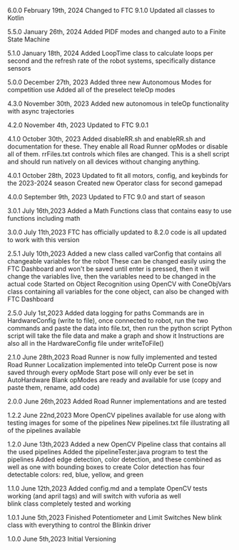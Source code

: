 6.0.0 February 19th, 2024
Changed to FTC 9.1.0
Updated all classes to Kotlin

5.5.0 January 26th, 2024
Added PIDF modes and changed auto to a Finite State Machine

5.1.0 January 18th, 2024
Added LoopTime class to calculate loops per second and the refresh rate of the robot systems,
specifically distance sensors

5.0.0 December 27th, 2023
Added three new Autonomous Modes for competition use
Added all of the preselect teleOp modes

4.3.0 November 30th, 2023
Added new autonomous in teleOp functionality with async trajectories

4.2.0 November 4th, 2023
Updated to FTC 9.0.1

4.1.0 October 30th, 2023
Added disableRR.sh and enableRR.sh and documentation for these. They enable all Road Runner opModes
or disable all of them. rrFiles.txt controls which files are changed. This is a shell script and
should run natively on all devices without changing anything.

4.0.1 October 28th, 2023
Updated to fit all motors, config, and keybinds for the 2023-2024 season
Created new Operator class for second gamepad

4.0.0 September 9th, 2023
Updated to FTC 9.0 and start of season

3.0.1 July 16th,2023
Added a Math Functions class that contains easy to use functions including math

3.0.0 July 11th,2023
FTC has officially updated to 8.2.0 code is all updated to work with this version

2.5.1 July 10th,2023
Added a new class called varConfig that contains all changeable variables for the robot
These can be changed easily using the FTC Dashboard and won't be saved until enter is pressed, then
it will change the variables live, then the variables need to be changed in the actual code
Started on Object Recognition using OpenCV with ConeObjVars class containing all variables for the
cone object, can also be changed with FTC Dashboard

2.5.0 July 1st,2023
Added data logging for paths
Commands are in HardwareConfig (write to file), once connected to robot,
run the two commands and paste the data into file.txt, then run the python script
Python script will take the file data and make a graph and show it
Instructions are also all in the HardwareConfig file under writeToFile()

2.1.0 June 28th,2023
Road Runner is now fully implemented and tested
Road Runner Localization implemented into teleOp
Current pose is now saved through every opMode
Start pose will only ever be set in AutoHardware
Blank opModes are ready and available for use (copy and paste them, rename, add code)

2.0.0 June 26th,2023
Added Road Runner implementations and are tested

1.2.2 June 22nd,2023
More OpenCV pipelines available for use along with testing images for some of the pipelines
New pipelines.txt file illustrating all of the pipelines available

1.2.0 June 13th,2023
Added a new OpenCV Pipeline class that contains all the used pipelines
Added the pipelineTester.java program to test the pipelines
Added edge detection, color detection, and these combined as well as one with bounding boxes to
create
Color detection has four detectable colors: red, blue, yellow, and green

1.1.0 June 12th,2023
Added config.md and a template
OpenCV tests working (and april tags) and will switch with vuforia as well  
blink class completely tested and working

1.0.1 June 5th,2023
Finished Potentiometer and Limit Switches
New blink class with everything to control the Blinkin driver

1.0.0 June 5th,2023
Initial Versioning